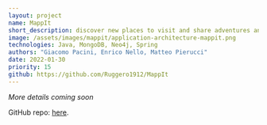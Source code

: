```yaml
---
layout: project
name: MappIt
short_description: discover new places to visit and share adventures and experiences, helping creators to promote their contents on the community.
image: /assets/images/mappit/application-architecture-mappit.png
technologies: Java, MongoDB, Neo4j, Spring
authors: "Giacomo Pacini, Enrico Nello, Matteo Pierucci"
date: 2022-01-30
priority: 15
github: https://github.com/Ruggero1912/MappIt
---
```



*More details coming soon*

GitHub repo: <a href="{{ page.github }}" target="_blank">here</a>.